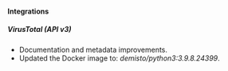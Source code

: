 
#### Integrations
##### VirusTotal (API v3)
- Documentation and metadata improvements.
- Updated the Docker image to: *demisto/python3:3.9.8.24399*.
